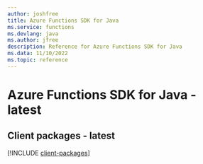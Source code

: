 ```yaml
---
author: joshfree
title: Azure Functions SDK for Java
ms.service: functions
ms.devlang: java
ms.author: jfree
description: Reference for Azure Functions SDK for Java
ms.data: 11/10/2022
ms.topic: reference
---
```

# Azure Functions SDK for Java - latest

## Client packages - latest
[!INCLUDE [client-packages](functions-client-index.md)]